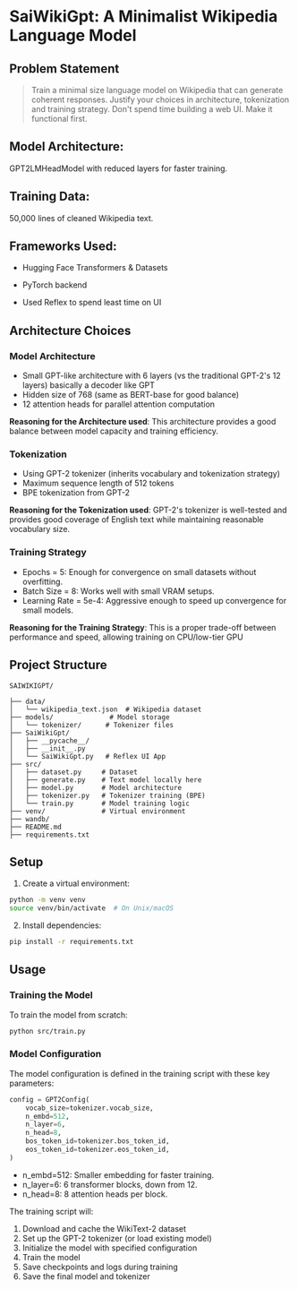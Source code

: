 # SaiWikiGpt: A Minimalist Wikipedia Language Model

## Problem Statement

> Train a minimal size language model on Wikipedia that can generate coherent responses. Justify your choices in architecture, tokenization and training strategy. Don't spend time building a web UI. Make it functional first.

## Model Architecture:

GPT2LMHeadModel with reduced layers for faster training.

## Training Data:

50,000 lines of cleaned Wikipedia text.

## Frameworks Used:

- Hugging Face Transformers & Datasets

- PyTorch backend

- Used Reflex to spend least time on UI

## Architecture Choices

### Model Architecture

- Small GPT-like architecture with 6 layers (vs the traditional GPT-2's 12 layers) basically a decoder like GPT
- Hidden size of 768 (same as BERT-base for good balance)
- 12 attention heads for parallel attention computation

**Reasoning for the Architecture used**: This architecture provides a good balance between model capacity and training efficiency.

### Tokenization

- Using GPT-2 tokenizer (inherits vocabulary and tokenization strategy)
- Maximum sequence length of 512 tokens
- BPE tokenization from GPT-2

**Reasoning for the Tokenization used**: GPT-2's tokenizer is well-tested and provides good coverage of English text while maintaining reasonable vocabulary size.

### Training Strategy

- Epochs = 5: Enough for convergence on small datasets without overfitting.
- Batch Size = 8: Works well with small VRAM setups.
- Learning Rate = 5e-4: Aggressive enough to speed up convergence for small models.

**Reasoning for the Training Strategy**: This is a proper trade-off between performance and speed, allowing training on CPU/low-tier GPU

## Project Structure

```
SAIWIKIGPT/

├── data/
│   └── wikipedia_text.json  # Wikipedia dataset
├── models/              # Model storage
│   └── tokenizer/      # Tokenizer files
├── SaiWikiGpt/
│   ├── __pycache__/
│   ├── __init__.py
│   └── SaiWikiGpt.py   # Reflex UI App
├── src/
│   ├── dataset.py     # Dataset
│   ├── generate.py    # Text model locally here
│   ├── model.py       # Model architecture
│   ├── tokenizer.py   # Tokenizer training (BPE)
│   └── train.py       # Model training logic
├── venv/              # Virtual environment
├── wandb/
├── README.md
├── requirements.txt
```

## Setup

1. Create a virtual environment:

```bash
python -m venv venv
source venv/bin/activate  # On Unix/macOS
```

2. Install dependencies:

```bash
pip install -r requirements.txt
```

## Usage

### Training the Model

To train the model from scratch:

```bash
python src/train.py
```

### Model Configuration

The model configuration is defined in the training script with these key parameters:

```python
config = GPT2Config(
    vocab_size=tokenizer.vocab_size,
    n_embd=512,
    n_layer=6,
    n_head=8,
    bos_token_id=tokenizer.bos_token_id,
    eos_token_id=tokenizer.eos_token_id,
)
```

- n_embd=512: Smaller embedding for faster training.
- n_layer=6: 6 transformer blocks, down from 12.
- n_head=8: 8 attention heads per block.

The training script will:

1. Download and cache the WikiText-2 dataset
2. Set up the GPT-2 tokenizer (or load existing model)
3. Initialize the model with specified configuration
4. Train the model
5. Save checkpoints and logs during training
6. Save the final model and tokenizer
